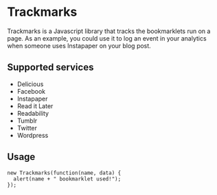# Trackmarks

Trackmarks is a Javascript library that tracks the bookmarklets run on a page. As an example, you could use it to log an event in your analytics when someone uses Instapaper on your blog post.

## Supported services

* Delicious
* Facebook
* Instapaper
* Read it Later
* Readability
* Tumblr
* Twitter
* Wordpress

## Usage

    new Trackmarks(function(name, data) {
      alert(name + " bookmarklet used!");
    });